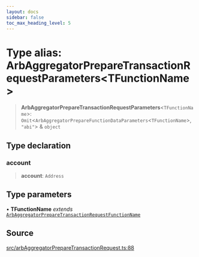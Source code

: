 ```yaml
---
layout: docs
sidebar: false
toc_max_heading_level: 5
---
```


# Type alias: ArbAggregatorPrepareTransactionRequestParameters\<TFunctionName\>

> **ArbAggregatorPrepareTransactionRequestParameters**\<`TFunctionName`\>: `Omit`\<`ArbAggregatorPrepareFunctionDataParameters`\<`TFunctionName`\>, `"abi"`\> & `object`

## Type declaration

### account

> **account**: `Address`

## Type parameters

• **TFunctionName** *extends* [`ArbAggregatorPrepareTransactionRequestFunctionName`](ArbAggregatorPrepareTransactionRequestFunctionName.md)

## Source

[src/arbAggregatorPrepareTransactionRequest.ts:88](https://github.com/anegg0/arbitrum-orbit-sdk/blob/b24cbe9cd68eb30d18566196d2c909bd4086db10/src/arbAggregatorPrepareTransactionRequest.ts#L88)
